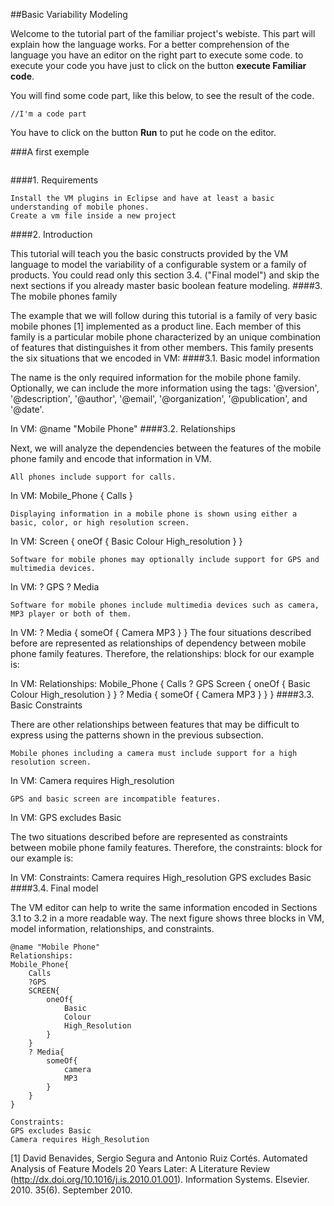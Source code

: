 ##Basic Variability Modeling  

Welcome to the tutorial part of the familiar project's webiste.
This part will explain how the language works.
For a better comprehension of the language you have an editor
on the right part to execute some code. to execute your code you have
just to click on the button **execute Familiar code**.

You will find some code part, like this below, to see the result of
the code.
```vm
//I'm a code part
```
You have to click on the button **Run** to put he code
on the editor.


###A first exemple


```vm

```

####1. Requirements

    Install the VM plugins in Eclipse and have at least a basic understanding of mobile phones.
    Create a vm file inside a new project

####2. Introduction

This tutorial will teach you the basic constructs provided by the VM language to model the variability of a configurable system or a family of products. You could read only this section 3.4. ("Final model") and skip the next sections if you already master basic boolean feature modeling.
####3. The mobile phones family

The example that we will follow during this tutorial is a family of very basic mobile phones [1] implemented as a product line. Each member of this family is a particular mobile phone characterized by an unique combination of features that distinguishes it from other members. This family presents the six situations that we encoded in VM:
####3.1. Basic model information

The name is the only required information for the mobile phone family. Optionally, we can include the more information using the tags: '@version', '@description', '@author', '@email', '@organization', '@publication', and '@date'.

In VM: @name "Mobile Phone"
####3.2. Relationships

Next, we will analyze the dependencies between the features of the mobile phone family and encode that information in VM.

    All phones include support for calls.

In VM: Mobile_Phone { Calls }

    Displaying information in a mobile phone is shown using either a basic, color, or high resolution screen.

In VM: Screen { oneOf { Basic Colour High_resolution } }

    Software for mobile phones may optionally include support for GPS and multimedia devices.

In VM: ? GPS ? Media

    Software for mobile phones include multimedia devices such as camera, MP3 player or both of them.

In VM: ? Media { someOf { Camera MP3 } } The four situations described before are represented as relationships of dependency between mobile phone family features. Therefore, the relationships: block for our example is:

In VM: Relationships: Mobile_Phone { Calls ? GPS Screen { oneOf { Basic Colour High_resolution } } ? Media { someOf { Camera MP3 } } }
####3.3. Basic Constraints

There are other relationships between features that may be difficult to express using the patterns shown in the previous subsection.

    Mobile phones including a camera must include support for a high resolution screen.

In VM: Camera requires High_resolution

    GPS and basic screen are incompatible features.

In VM: GPS excludes Basic

The two situations described before are represented as constraints between mobile phone family features. Therefore, the constraints: block for our example is:

In VM: Constraints: Camera requires High_resolution GPS excludes Basic
####3.4. Final model

The VM editor can help to write the same information encoded in Sections 3.1 to 3.2 in a more readable way. The next figure shows three blocks in VM, model information, relationships, and constraints.

```vm
@name "Mobile Phone"
Relationships:
Mobile_Phone{
	Calls
	?GPS
	SCREEN{
		oneOf{
			Basic
			Colour
			High_Resolution
		}	
	}
	? Media{
		someOf{
			camera
			MP3
		}
	}
}

Constraints:
GPS excludes Basic
Camera requires High_Resolution
```

[1] David Benavides, Sergio Segura and Antonio Ruiz Cortés. Automated Analysis of Feature Models 20 Years Later: A Literature Review (http://dx.doi.org/10.1016/j.is.2010.01.001). Information Systems. Elsevier. 2010. 35(6). September 2010.
